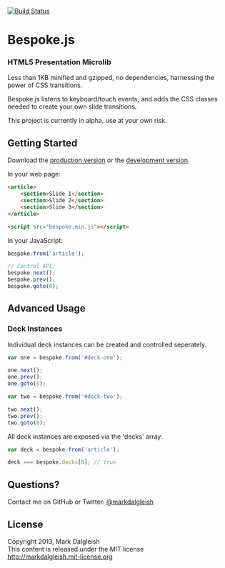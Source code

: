 [![Build Status](https://secure.travis-ci.org/markdalgleish/bespoke.js.png)](http://travis-ci.org/markdalgleish/bespoke.js)

# Bespoke.js

### HTML5 Presentation Microlib

Less than 1KB minified and gzipped, no dependencies, harnessing the power of CSS transitions.

Bespoke.js listens to keyboard/touch events, and adds the CSS classes needed to create your own slide transitions.

This project is currently in alpha, use at your own risk.

## Getting Started

Download the [production version][min] or the [development version][max].

[min]: https://raw.github.com/markdalgleish/bespoke.js/master/dist/bespoke.min.js
[max]: https://raw.github.com/markdalgleish/bespoke.js/master/dist/bespoke.js

In your web page:

```html
<article>
	<section>Slide 1</section>
	<section>Slide 2</section>
	<section>Slide 3</section>
</article>

<script src="bespoke.min.js"></script>
```

In your JavaScript:

```js
bespoke.from('article');

// Control API:
bespoke.next();
bespoke.prev();
bespoke.goto(0);
```

## Advanced Usage

### Deck Instances

Individual deck instances can be created and controlled seperately.

```js
var one = bespoke.from('#deck-one');

one.next();
one.prev();
one.goto(0);

var two = bespoke.from('#deck-two');

two.next();
two.prev();
two.goto(0);
```

All deck instances are exposed via the 'decks' array:

```js
var deck = bespoke.from('article');

deck === bespoke.decks[0]; // true
```

## Questions?

Contact me on GitHub or Twitter: [@markdalgleish](http://twitter.com/markdalgleish)

## License

Copyright 2013, Mark Dalgleish  
This content is released under the MIT license  
http://markdalgleish.mit-license.org